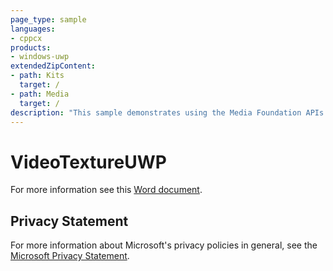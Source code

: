 ```yaml
---
page_type: sample
languages:
- cppcx
products:
- windows-uwp
extendedZipContent:
- path: Kits
  target: /
- path: Media
  target: /
description: "This sample demonstrates using the Media Foundation APIs on Windows 10 to play a video on a Direct3D texture using DirectX 11 in a Universal Windows Platform (UWP) app."
---
```


# VideoTextureUWP

For more information see this [Word document](https://github.com/microsoft/Xbox-ATG-Samples/blob/master/UWPSamples/Graphics/VideoTextureUWP/Readme.docx).

## Privacy Statement

For more information about Microsoft's privacy policies in general, see the [Microsoft Privacy Statement](https://privacy.microsoft.com/en-us/privacystatement/).
